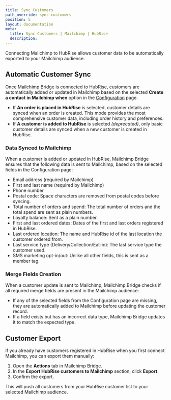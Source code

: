 ```yaml
---
title: Sync Customers
path_override: sync-customers
position: 5
layout: documentation
meta:
  title: Sync Customers | Mailchimp | HubRise
  description:
---
```


Connecting Mailchimp to HubRise allows customer data to be automatically exported to your Mailchimp audience.

## Automatic Customer Sync

Once Mailchimp Bridge is connected to HubRise, customers are automatically added or updated in Mailchimp based on the selected **Create a contact in Mailchimp when** option in the [Configuration](/apps/mailchimp/configuration) page.

- If **An order is placed in HubRise** is selected, customer details are synced when an order is created. This mode provides the most comprehensive customer data, including order history and preferences.
- If **A customer is added to HubRise** is selected _(deprecated)_, only basic customer details are synced when a new customer is created in HubRise.

### Data Synced to Mailchimp

When a customer is added or updated in HubRise, Mailchimp Bridge ensures that the following data is sent to Mailchimp, based on the selected fields in the Configuration page:

- Email address (required by Mailchimp)
- First and last name (required by Mailchimp)
- Phone number
- Postal code: Space characters are removed from postal codes before syncing.
- Total number of orders and spend: The total number of orders and the total spend are sent as plain numbers.
- Loyalty balance: Sent as a plain number.
- First and last ordered dates: Dates of the first and last orders registered in HubRise.
- Last ordered location: The name and HubRise id of the last location the customer ordered from.
- Last service type (Delivery/Collection/Eat-in): The last service type the customer used.
- SMS marketing opt-in/out: Unlike all other fields, this is sent as a member tag.

### Merge Fields Creation

When a customer update is sent to Mailchimp, Mailchimp Bridge checks if all required merge fields are present in the Mailchimp audience:

- If any of the selected fields from the Configuration page are missing, they are automatically added to Mailchimp before updating the customer record.
- If a field exists but has an incorrect data type, Mailchimp Bridge updates it to match the expected type.

## Customer Export

If you already have customers registered in HubRise when you first connect Mailchimp, you can export them manually:

1. Open the **Actions** tab in Mailchimp Bridge.
2. In the **Export HubRise customers to Mailchimp** section, click **Export**.
3. Confirm the export.

This will push all customers from your HubRise customer list to your selected Mailchimp audience.
